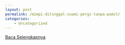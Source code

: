 ```yaml
---
layout: post
permalink: /mimpi-ditinggal-suami-pergi-tanpa-pamit/
categories:
    - Uncategorized
---
```


[Baca Selengkapnya](/06)